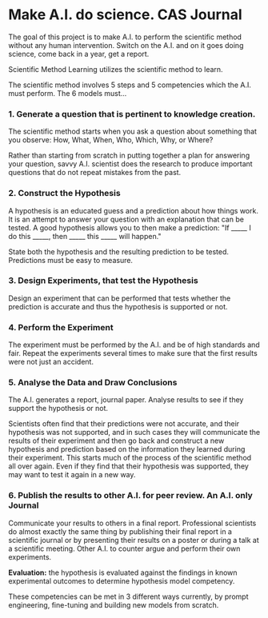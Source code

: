 # Make A.I. do science. CAS Journal

The goal of this project is to make A.I. to perform the scientific method without any human intervention. Switch on the A.I. and on it goes doing science, come back in a year, get a report.

Scientific Method Learning utilizes the scientific method to learn.

The scientific method involves 5 steps and 5 competencies which the A.I. must perform. The 6 models must...

### 1. Generate a question that is pertinent to knowledge creation.
   
   The scientific method starts when you ask a question about something that you observe: How, What, When, Who, Which, Why, or Where?

   Rather than starting from scratch in putting together a plan for answering your question, savvy A.I. scientist does the research to produce important questions that do not repeat mistakes from the past.

### 2. Construct the Hypothesis

A hypothesis is an educated guess and a prediction about how things work. It is an attempt to answer your question with an explanation that can be tested. A good hypothesis allows you to then make a prediction: "If _____ I do this _____, then _____ this _____ will happen."

State both the hypothesis and the resulting prediction to be tested. Predictions must be easy to measure.

### 3. Design Experiments, that test the Hypothesis

Design an experiment that can be performed that tests whether the prediction is accurate and thus the hypothesis is supported or not. 

### 4. Perform the Experiment

The experiment must be performed by the A.I. and be of high standards and fair. Repeat the experiments several times to make sure that the first results were not just an accident.

###  5. Analyse the Data and Draw Conclusions

The A.I. generates a report, journal paper. Analyse results to see if they support the hypothesis or not.

Scientists often find that their predictions were not accurate, and their hypothesis was not supported, and in such cases they will communicate the results of their experiment and then go back and construct a new hypothesis and prediction based on the information they learned during their experiment. This starts much of the process of the scientific method all over again. Even if they find that their hypothesis was supported, they may want to test it again in a new way.

### 6. Publish the results to other A.I. for peer review. An A.I. only Journal

Communicate your results to others in a final report. Professional scientists do almost exactly the same thing by publishing their final report in a scientific journal or by presenting their results on a poster or during a talk at a scientific meeting. Other A.I. to counter argue and perform their own experiments.

**Evaluation:** the hypothesis is evaluated against the findings in known experimental outcomes to determine hypothesis model competency.


   


These competencies can be met in 3 different ways currently, by prompt engineering, fine-tuning and building new models from scratch.
